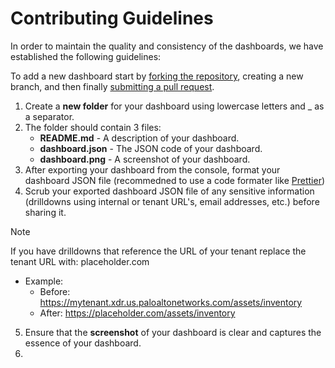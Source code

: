 # Contributing Guidelines

In order to maintain the quality and consistency of the dashboards, we have established the following guidelines:

To add a new dashboard start by [forking the repository](https://docs.github.com/en/pull-requests/collaborating-with-pull-requests/working-with-forks/fork-a-repo), creating a new branch, and then finally [submitting a pull request](https://docs.github.com/en/pull-requests/collaborating-with-pull-requests/proposing-changes-to-your-work-with-pull-requests).



1. Create a **new folder** for your dashboard using lowercase letters and _ as a separator.
2. The folder should contain 3 files: 
    - **README.md** - A description of your dashboard.
    - **dashboard.json** - The JSON code of your dashboard.
    - **dashboard.png** - A screenshot of your dashboard.
3. After exporting your dashboard from the console, format your dashboard JSON file (recommedned to use a code formater like [Prettier](https://prettier.io/))
4. Scrub your exported dashboard JSON file of any sensitive information (drilldowns using internal or tenant URL's, email addresses, etc.) before sharing it.
> [!NOTE]
> If you have drilldowns that reference the URL of your tenant replace the tenant URL with: placeholder.com
> - Example:
>    - Before: https://mytenant.xdr.us.paloaltonetworks.com/assets/inventory
>    - After: https://placeholder.com/assets/inventory
5. Ensure that the **screenshot** of your dashboard is clear and captures the essence of your dashboard.
6.
